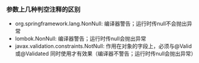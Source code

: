 ### 参数上几种判空注释的区别
* org.springframework.lang.NonNull: 编译器警告；运行时传null不会抛出异常
* lombok.NonNull: 编译器警告；运行时传null会抛出异常
* javax.validation.constraints.NotNull: 作用在对象的字段上，必须与@Valid或@Validated 同时使用才有效果（编译器不警告；运行时传null会抛出异常）